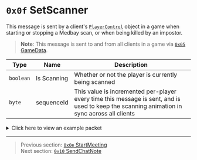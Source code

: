 # `0x0f` SetScanner

This message is sent by a client's [`PlayerControl`](../05_innernetobject_types/04_playercontrol.md) object in a game when starting or stopping a Medbay scan, or when being killed by an impostor.

> **Note**: This message is sent to and from all clients in a game via [`0x05` GameData](../02_root_message_types/05_gamedata.md).

| Type | Name | Description |
| --- | --- | --- |
| `boolean` | Is Scanning | Whether or not the player is currently being scanned |
| `byte` | sequenceId | This value is incremented per-player every time this message is sent, and is used to keep the scanning animation in sync across all clients |

<details>
    <summary>Click here to view an example packet</summary>

```
01              # Reliable packet
0036            # Nonce
0c0005          # Hazel message (tag of 0x05 = GameData)
    d3503f8a    # Game ID: -1975562029 (REDSUS)
    050002      # Hazel message (tag of 0x02 = R{C})
        bf01    # Sender (PlayerControl) Net ID: 191
        0f      # RPC Call ID: 15 (SetScanner)
        00      # Is Scanning: False
        01      # Count: 1
```
</details>

---

> Previous section: [`0x0e` StartMeeting](14_startmeeting.md)<br>
> Next section: [`0x10` SendChatNote](16_sendchatnote.md)
